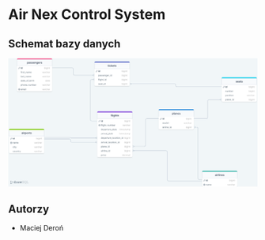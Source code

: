 # Air Nex Control System

## Schemat bazy danych
![Schemat bazy danych](img/airnexcontrolsystem-database.png)

## Autorzy
- Maciej Deroń